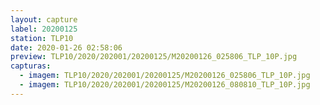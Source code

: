 ```yaml
---
layout: capture
label: 20200125
station: TLP10
date: 2020-01-26 02:58:06
preview: TLP10/2020/202001/20200125/M20200126_025806_TLP_10P.jpg
capturas:
  - imagem: TLP10/2020/202001/20200125/M20200126_025806_TLP_10P.jpg
  - imagem: TLP10/2020/202001/20200125/M20200126_080810_TLP_10P.jpg
---
```


